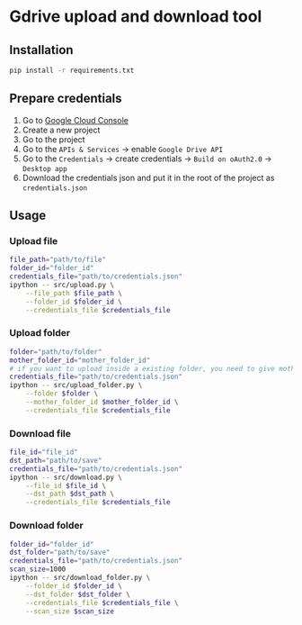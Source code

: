 # Gdrive upload and download tool

## Installation

```bash
pip install -r requirements.txt
```

## Prepare credentials

1. Go to [Google Cloud Console](https://console.cloud.google.com/)
2. Create a new project
3. Go to the project
4. Go to the `APIs & Services` -> enable `Google Drive API`
5. Go to the `Credentials` -> create credentials -> `Build on oAuth2.0` -> `Desktop app`
6. Download the credentials json and put it in the root of the project as `credentials.json`

## Usage

### Upload file

```bash
file_path="path/to/file"
folder_id="folder_id"
credentials_file="path/to/credentials.json"
ipython -- src/upload.py \
	--file_path $file_path \
	--folder_id $folder_id \
	--credentials_file $credentials_file
```

### Upload folder

```bash
folder="path/to/folder"
mother_folder_id="mother_folder_id"
# if you want to upload inside a existing folder, you need to give mother folder id
credentials_file="path/to/credentials.json"
ipython -- src/upload_folder.py \
	--folder $folder \
	--mother_folder_id $mother_folder_id \
	--credentials_file $credentials_file
```

### Download file

```bash
file_id="file_id"
dst_path="path/to/save"
credentials_file="path/to/credentials.json"
ipython -- src/download.py \
	--file_id $file_id \
	--dst_path $dst_path \
	--credentials_file $credentials_file
```

### Download folder

```bash
folder_id="folder_id"
dst_folder="path/to/save"
credentials_file="path/to/credentials.json"
scan_size=1000
ipython -- src/download_folder.py \
	--folder_id $folder_id \
	--dst_folder $dst_folder \
	--credentials_file $credentials_file \
	--scan_size $scan_size
```
